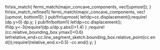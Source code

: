 fn!six_match{
    fermi_match(major_concave_components, vec![upmost]);
}
fn!six_match_refined1{
    fermi_match(major_concave_components, vec![upmost, bottom1]);
}
pub!fn!upmost{
    let!dp=cc.displacement();require!(dp.y>0)
    dp.y;
}
pub!fn!bottom1{
    let!dp=cc.displacement();    if!dp.y<-3{require!(dp.x/dp.y.abs()>1.4)
    }
;require!(cc.relative_bounding_box.ymax()<0.6)
    let!relative_end=cc.line_segment_sketch.bounding_box.relative_point(cc.end());require!(relative_end.x>0.5)
    -cc.end().y;
}

